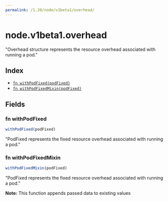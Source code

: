 ```yaml
---
permalink: /1.20/node/v1beta1/overhead/
---
```


# node.v1beta1.overhead

"Overhead structure represents the resource overhead associated with running a pod."

## Index

* [`fn withPodFixed(podFixed)`](#fn-withpodfixed)
* [`fn withPodFixedMixin(podFixed)`](#fn-withpodfixedmixin)

## Fields

### fn withPodFixed

```ts
withPodFixed(podFixed)
```

"PodFixed represents the fixed resource overhead associated with running a pod."

### fn withPodFixedMixin

```ts
withPodFixedMixin(podFixed)
```

"PodFixed represents the fixed resource overhead associated with running a pod."

**Note:** This function appends passed data to existing values
